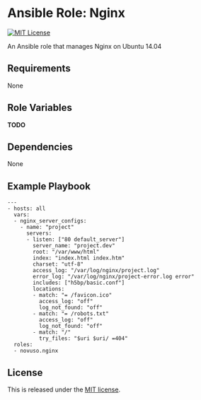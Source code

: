 # Ansible Role: Nginx

[![MIT License](http://img.shields.io/badge/license-MIT-003399.svg)](http://opensource.org/licenses/MIT)

An Ansible role that manages Nginx on Ubuntu 14.04

## Requirements

None

## Role Variables

**TODO**

## Dependencies

None

## Example Playbook

    ---
    - hosts: all
      vars:
      - nginx_server_configs:
        - name: "project"
          servers:
          - listen: ["80 default_server"]
            server_name: "project.dev"
            root: "/var/www/html"
            index: "index.html index.htm"
            charset: "utf-8"
            access_log: "/var/log/nginx/project.log"
            error_log: "/var/log/nginx/project-error.log error"
            includes: ["h5bp/basic.conf"]
            locations:
            - match: "= /favicon.ico"
              access_log: "off"
              log_not_found: "off"
            - match: "= /robots.txt"
              access_log: "off"
              log_not_found: "off"
            - match: "/"
              try_files: "$uri $uri/ =404"
      roles:
      - novuso.nginx

## License

This is released under the [MIT license](http://opensource.org/licenses/MIT).
